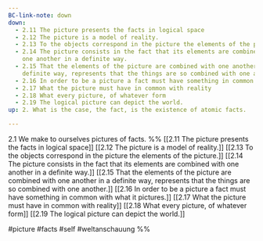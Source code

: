 ```yaml
---
BC-link-note: down
down:
  - 2.11 The picture presents the facts in logical space
  - 2.12 The picture is a model of reality.
  - 2.13 To the objects correspond in the picture the elements of the picture.
  - 2.14 The picture consists in the fact that its elements are combined with
    one another in a definite way.
  - 2.15 That the elements of the picture are combined with one another in a
    definite way, represents that the things are so combined with one another.
  - 2.16 In order to be a picture a fact must have something in common with what it pictures.
  - 2.17 What the picture must have in common with reality
  - 2.18 What every picture, of whatever form
  - 2.19 The logical picture can depict the world.
up: 2. What is the case, the fact, is the existence of atomic facts.

---
```

2.1 We make to ourselves pictures of facts.
%%
[[2.11 The picture presents the facts in logical space]]
[[2.12 The picture is a model of reality.]]
[[2.13 To the objects correspond in the picture the elements of the picture.]]
[[2.14 The picture consists in the fact that its elements are combined with one another in a definite way.]]
[[2.15 That the elements of the picture are combined with one another in a definite way, represents that the things are so combined with one another.]]
[[2.16 In order to be a picture a fact must have something in common with what it pictures.]]
[[2.17 What the picture must have in common with reality]]
[[2.18 What every picture, of whatever form]]
[[2.19 The logical picture can depict the world.]]

#picture #facts #self #weltanschauung %%